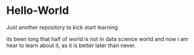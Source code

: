 # Hello-World
Just another repository to kick start learning

its been long that half of world is not in data science world and now i am hear to learn about it, as it is better later than never.
